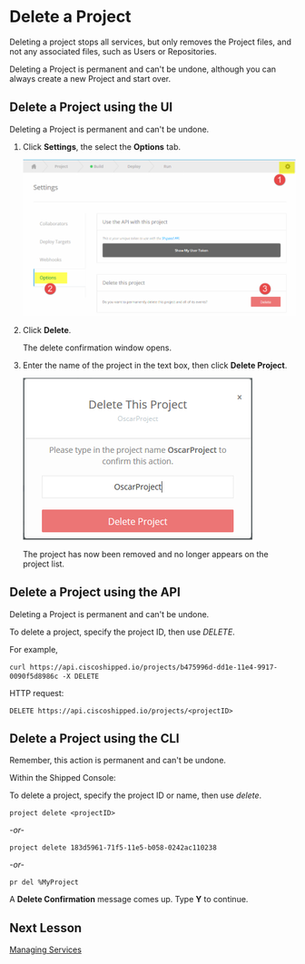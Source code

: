 # Delete a Project

Deleting a project stops all services, but only removes the Project files, and not any associated files, such as Users or Repositories.

Deleting a Project is permanent and can't be undone, although you can always create a new Project and start over.


## Delete a Project using the UI

Deleting a Project is permanent and can't be undone.

1. Click **Settings**, the select the **Options** tab.

	<img src="assets/delete-project.png">


2. Click **Delete**.

	The delete confirmation window opens.

3. Enter the name of the project in the text box, then click **Delete Project**.

	<img src="assets/delete-project-confirm.png">


	The project has now been removed and no longer appears on the project list.


## Delete a Project using the API
Deleting a Project is permanent and can't be undone.

To delete a project, specify the project ID, then use *DELETE*.

For example,

	curl https://api.ciscoshipped.io/projects/b475996d-dd1e-11e4-9917-0090f5d8986c -X DELETE

HTTP request:
	
	DELETE https://api.ciscoshipped.io/projects/<projectID>





## Delete a Project using the CLI

Remember, this action is permanent and can't be undone.

Within the Shipped Console:

To delete a project, specify the project ID or name, then use *delete*.

	project delete <projectID>

*-or-*

	project delete 183d5961-71f5-11e5-b058-0242ac110238

*-or-*

	pr del %MyProject


	

A **Delete Confirmation** message comes up. Type **Y** to continue.



<div>

<h2> Next Lesson </h2>

<p>  <a href="../shipped-manage-services/step/1">Managing Services</a> </p>

</div>
